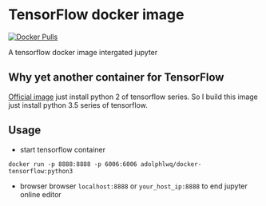 # TensorFlow docker image
[![Docker Pulls](https://img.shields.io/docker/pulls/adolphlwq/docker-tensorflow.svg?maxAge=2592000)]()

A tensorflow docker image intergated jupyter

## Why yet another container for TensorFlow
[Official image](https://hub.docker.com/r/tensorflow/tensorflow/) just install python 2 of tensorflow series. So I build this image just install python 3.5 series of tensorflow.

## Usage
- start tensorflow container
```
docker run -p 8888:8888 -p 6006:6006 adolphlwq/docker-tensorflow:python3
```
- browser
browser `localhost:8888` or `your_host_ip:8888` to end jupyter online editor
